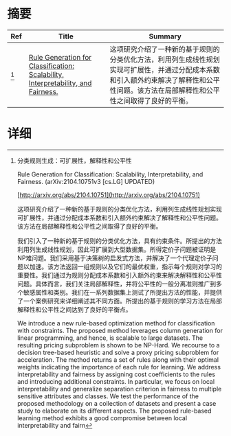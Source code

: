 # 摘要

| Ref | Title | Summary |
| --- | --- | --- |
| [^1] | [Rule Generation for Classification: Scalability, Interpretability, and Fairness.](http://arxiv.org/abs/2104.10751) | 这项研究介绍了一种新的基于规则的分类优化方法，利用列生成线性规划实现可扩展性，并通过分配成本系数和引入额外约束解决了解释性和公平性问题。该方法在局部解释性和公平性之间取得了良好的平衡。 |

# 详细

[^1]: 分类规则生成：可扩展性，解释性和公平性

    Rule Generation for Classification: Scalability, Interpretability, and Fairness. (arXiv:2104.10751v3 [cs.LG] UPDATED)

    [http://arxiv.org/abs/2104.10751](http://arxiv.org/abs/2104.10751)

    这项研究介绍了一种新的基于规则的分类优化方法，利用列生成线性规划实现可扩展性，并通过分配成本系数和引入额外约束解决了解释性和公平性问题。该方法在局部解释性和公平性之间取得了良好的平衡。

    

    我们引入了一种新的基于规则的分类优化方法，具有约束条件。所提出的方法利用列生成线性规划，因此可扩展到大型数据集。所得定价子问题被证明是NP难问题。我们采用基于决策树的启发式方法，并解决了一个代理定价子问题以加速。该方法返回一组规则以及它们的最优权重，指示每个规则对学习的重要性。我们通过为规则分配成本系数和引入额外约束来解决解释性和公平性问题。具体而言，我们关注局部解释性，并将公平性的一般分离准则推广到多个敏感属性和类别。我们在一系列数据集上测试了所提出方法的性能，并提供了一个案例研究来详细阐述其不同方面。所提出的基于规则的学习方法在局部解释性和公平性之间达到了良好的平衡点。

    We introduce a new rule-based optimization method for classification with constraints. The proposed method leverages column generation for linear programming, and hence, is scalable to large datasets. The resulting pricing subproblem is shown to be NP-Hard. We recourse to a decision tree-based heuristic and solve a proxy pricing subproblem for acceleration. The method returns a set of rules along with their optimal weights indicating the importance of each rule for learning. We address interpretability and fairness by assigning cost coefficients to the rules and introducing additional constraints. In particular, we focus on local interpretability and generalize separation criterion in fairness to multiple sensitive attributes and classes. We test the performance of the proposed methodology on a collection of datasets and present a case study to elaborate on its different aspects. The proposed rule-based learning method exhibits a good compromise between local interpretability and fairn
    

